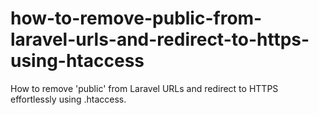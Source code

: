 # how-to-remove-public-from-laravel-urls-and-redirect-to-https-using-htaccess
How to remove 'public' from Laravel URLs and redirect to HTTPS effortlessly using .htaccess.
